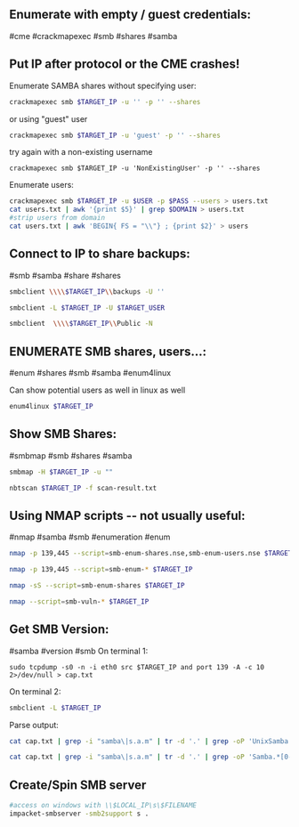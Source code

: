 
Enumerate with empty / guest credentials:
---
#cme #crackmapexec #smb #shares #samba

Put IP after protocol or the CME crashes!
---

Enumerate SAMBA shares without specifying user:
```bash
crackmapexec smb $TARGET_IP -u '' -p '' --shares
```

or using "guest" user

```bash
crackmapexec smb $TARGET_IP -u 'guest' -p '' --shares
```

try again with a non-existing username

```shell
crackmapexec smb $TARGET_IP -u 'NonExistingUser' -p '' --shares
```
Enumerate users:
```sh
crackmapexec smb $TARGET_IP -u $USER -p $PASS --users > users.txt
cat users.txt | awk '{print $5}' | grep $DOMAIN > users.txt
#strip users from domain
cat users.txt | awk 'BEGIN{ FS = "\\"} ; {print $2}' > users
```

Connect to IP to share backups:
---
#smb #samba #share #shares

```bash
smbclient \\\\$TARGET_IP\\backups -U ''
```

```bash
smbclient -L $TARGET_IP -U $TARGET_USER
```

```bash
smbclient  \\\\$TARGET_IP\\Public -N
```

**ENUMERATE SMB shares, users…:**
---
#enum #shares #smb #samba #enum4linux

Can show potential users as well in linux as well

```bash
enum4linux $TARGET_IP
```

Show SMB Shares:
---
#smbmap #smb #shares #samba

```bash
smbmap -H $TARGET_IP -u ""
```

```bash
nbtscan $TARGET_IP -f scan-result.txt
```

**Using NMAP scripts -- not usually useful:**
---
#nmap #samba #smb #enumeration #enum 

```bash
nmap -p 139,445 --script=smb-enum-shares.nse,smb-enum-users.nse $TARGET_IP
```

```bash
nmap -p 139,445 --script=smb-enum-* $TARGET_IP
```

```bash
nmap -sS --script=smb-enum-shares $TARGET_IP
```

```bash
nmap --script=smb-vuln-* $TARGET_IP
```

Get SMB Version:
---
#samba #version #smb 
On terminal 1:
```
sudo tcpdump -s0 -n -i eth0 src $TARGET_IP and port 139 -A -c 10 2>/dev/null > cap.txt
```

On terminal 2:
```bash
smbclient -L $TARGET_IP
```

Parse output:
```bash
cat cap.txt | grep -i "samba\|s.a.m" | tr -d '.' | grep -oP 'UnixSamba.*[0-9a-z]' | tr -d '\n'
```

```bash
cat cap.txt | grep -i "samba\|s.a.m" | tr -d '.' | grep -oP 'Samba.*[0-9a-z]' | tr -d '\n'
```

Create/Spin SMB server
---
```bash
#access on windows with \\$LOCAL_IP\s\$FILENAME
impacket-smbserver -smb2support s .
```